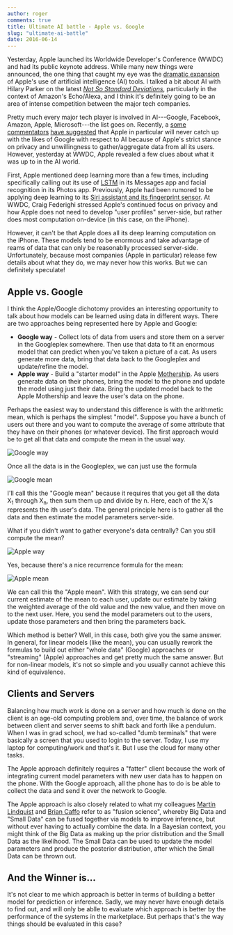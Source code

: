 ```yaml
---
author: roger
comments: true
title: Ultimate AI battle - Apple vs. Google
slug: "ultimate-ai-battle"
date: 2016-06-14
---
```


Yesterday, Apple launched its Worldwide Developer's Conference (WWDC) and had its public keynote address. While many new things were announced, the one thing that caught my eye was the [dramatic expansion](http://go.theinformation.com/HnOAdA6DQ7g) of Apple's use of artificial intelligence (AI) tools. I talked a bit about AI with Hilary Parker on the latest [*Not So Standard Deviations*](http://simplystatistics.org/2016/06/09/nssd-episode-17/), particularly in the context of Amazon's Echo/Alexa, and I think it's definitely going to be an area of intense competition between the major tech companies.

Pretty much every major tech player is involved in AI---Google, Facebook, Amazon, Apple, Microsoft---the list goes on. Recently, a [some commentators](https://marco.org/2016/05/21/avoiding-blackberrys-fate) [have suggested](https://stratechery.com/2015/tim-cooks-unfair-and-unrealistic-privacy-speech-strategy-credits-the-privacy-priority-problem/) that Apple in particular will never catch up with the likes of Google with respect to AI because of Apple's strict stance on privacy and unwillingness to gather/aggregate data from all its users. However, yesterday at WWDC, Apple revealed a few clues about what it was up to in the AI world. 

First, Apple mentioned deep learning more than a few times, including specifically calling out its use of [LSTM](https://en.wikipedia.org/wiki/Long_short-term_memory) in its Messages app and facial recognition in its Photos app. Previously, Apple had been rumored to be applying deep learning to its [Siri assistant and its fingerprint sensor](http://go.theinformation.com/4Z2WhEs9_Nc). At WWDC, Craig Federighi stressed Apple's continued focus on privacy and how Apple does not need to develop "user profiles" server-side, but rather does most computation on-device (in this case, on the iPhone). 

However, it can't be that Apple does all its deep learning computation on the iPhone. These models tend to be enormous and take advantage of reams of data that can only be reasonablly processed server-side. Unfortunately, because most companies (Apple in particular) release few details about what they do, we may never how this works. But we can definitely speculate!

## Apple vs. Google

I think the Apple/Google dichotomy provides an interesting opportunity to talk about how models can be learned using data in different ways. There are two approaches being represented here by Apple and Google:

* **Google way** - Collect lots of data from users and store them on a server in the Googleplex somewhere. Then use that data to fit an enormous model that can predict when you've taken a picture of a cat. As users generate more data, bring that data back to the Googleplex and update/refine the model.
* **Apple way** - Build a "starter model" in the Apple [Mothership](http://9to5mac.com/2015/10/05/spaceship-campus-2-drone-video-october/). As users generate data on their phones, bring the model to the phone and update the model using just their data. Bring the updated model back to the Apple Mothership and leave the user's data on the phone.

Perhaps the easiest way to understand this difference is with the arithmetic mean, which is perhaps the simplest "model". Suppose you have a bunch of users out there and you want to compute the average of some attribute that they have on their phones (or whatever device). The first approach would be to get all that data and compute the mean in the usual way.

![Google way](https://raw.githubusercontent.com/simplystats/simplystats.github.io/master/_images/googleway.png)

Once all the data is in the Googleplex, we can just use the formula

![Google mean](https://raw.githubusercontent.com/simplystats/simplystats.github.io/master/_images/Googlemean.png)

I'll call this the "Google mean" because it requires that you get all the data X<sub>1</sub> through X<sub>n</sub>, then sum them up and divide by n. Here, each of the X<sub>i</sub>'s represents the ith user's data. The general principle here is to gather all the data and then estimate the model parameters server-side.

What if you didn't want to gather everyone's data centrally? Can you still compute the mean?

![Apple way](https://raw.githubusercontent.com/simplystats/simplystats.github.io/master/_images/appleway.png)

Yes, because there's a nice recurrence formula for the mean:

![Apple mean](https://raw.githubusercontent.com/simplystats/simplystats.github.io/master/_images/Applemean.png)

We can call this the "Apple mean". With this strategy, we can send our current estimate of the mean to each user, update our estimate by taking the weighted average of the old value and the new value, and then move on to the next user. Here, you send the model parameters out to the users, update those parameters and then bring the parameters back. 

Which method is better? Well, in this case, both give you the same answer. In general, for linear models (like the mean), you can usually rework the formulas to build out either "whole data" (Google) approaches or "streaming" (Apple) approaches and get pretty much the same answer. But for non-linear models, it's not so simple and you usually cannot achieve this kind of equivalence.

## Clients and Servers

Balancing how much work is done on a server and how much is done on the client is an age-old computing problem and, over time, the balance of work between client and server seems to shift back and forth like a pendulum. When I was in grad school, we had so-called "dumb terminals" that were basically a screen that you used to login to the server. Today, I use my laptop for computing/work and that's it. But I use the cloud for many other tasks.

The Apple approach definitely requires a "fatter" client because the work of integrating current model parameters with new user data has to happen on the phone. With the Google approach, all the phone has to do is be able to collect the data and send it over the network to Google. 

The Apple approach is also closely related to what my colleagues [Martin Lindquist](http://www.biostat.jhsph.edu/~mlindqui/) and [Brian Caffo](http://www.bcaffo.com) refer to as "fusion science", whereby Big Data and "Small Data" can be fused together via models to improve inference, but without ever having to actually combine the data. In a Bayesian context, you might think of the Big Data as making up the prior distribution and the Small Data as the likelihood. The Small Data can be used to update the model parameters and produce the posterior distribution, after which the Small Data can be thrown out.

## And the Winner is...

It's not clear to me which approach is better in terms of building a better model for prediction or inference. Sadly, we may never have enough details to find out, and will only be ablle to evaluate which approach is better by the performance of the systems in the marketplace. But perhaps that's the way things should be evaluated in this case? 
